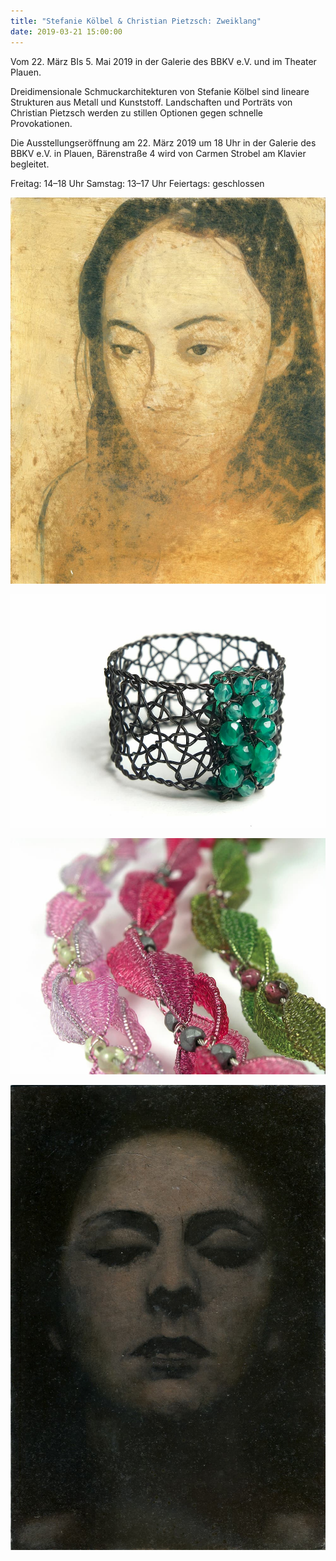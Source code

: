 ```yaml
---
title: "Stefanie Kölbel & Christian Pietzsch: Zweiklang"
date: 2019-03-21 15:00:00
---
```

Vom 22. März BIs 5. Mai 2019 in der Galerie des BBKV e.V. und im Theater Plauen.

Dreidimensionale Schmuckarchitekturen von Stefanie Kölbel sind lineare Strukturen aus Metall und Kunststoff. Landschaften und Porträts von Christian Pietzsch werden zu stillen Optionen gegen schnelle Provokationen.

Die Ausstellungseröffnung am 22. März 2019 um 18 Uhr in der Galerie des BBKV e.V. in Plauen, Bärenstraße 4 wird von Carmen Strobel am Klavier begleitet.

Freitag: 14–18 Uhr
Samstag: 13–17 Uhr
Feiertags: geschlossen

![](/img/zweiklang/acrylfarbe-und-oellasur-auf-papier.jpg)

![](/img/zweiklang/koelbel-confus-ring.jpg)

![](/img/zweiklang/necklace-vienna.jpg)

![](/img/zweiklang/oelmalerei.jpg)
